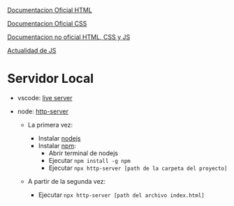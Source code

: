 
[Documentacion Oficial HTML](https://html.spec.whatwg.org/multipage/)

[Documentacion Oficial CSS](https://www.w3.org/Style/CSS/)

[Documentacion no oficial HTML, CSS y JS](https://developer.mozilla.org/es/)

[Actualidad de JS](https://github.com/tc39)

# Servidor Local

* vscode: [live server](https://marketplace.visualstudio.com/items?itemName=ritwickdey.LiveServer)
* node: [http-server](https://www.npmjs.com/package/http-server)

    * La primera vez: 
        * Instalar [nodejs](https://nodejs.org/es/)   
        * Instalar [npm](https://docs.npmjs.com/downloading-and-installing-node-js-and-npm): 
            * Abrir terminal de nodejs 
            * Ejecutar ```npm install -g npm```
            * Ejecutar ```npx http-server [path de la carpeta del proyecto]```

    * A partir de la segunda vez:
        * Ejecutar ```npx http-server [path del archivo index.html]``` 
